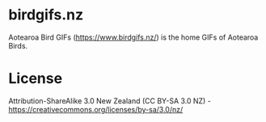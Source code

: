 # birdgifs.nz
Aotearoa Bird GIFs (https://www.birdgifs.nz/) is the home GIFs of Aotearoa Birds.

# License
Attribution-ShareAlike 3.0 New Zealand (CC BY-SA 3.0 NZ) - https://creativecommons.org/licenses/by-sa/3.0/nz/